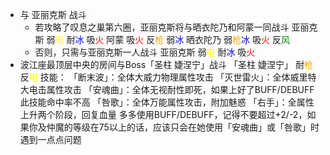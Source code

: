 - 与 亚丽克斯 战斗
  - 若攻略了叹息之巢第六圈，亚丽克斯将与晒衣陀乃和阿蒙一同战斗
    亚丽克斯 弱<font color = "yellow">电</font> 耐<font color = "blue">冰</font> 吸<font color = "red">火</font>
    阿蒙 吸<font color = "red">火</font> 反<font color = "orange">枪</font> 弱<font color = "blue">冰</font>
    晒衣陀乃 弱<font color = "orange">枪</font><font color = "blue">冰</font> 吸<font color = "red">火</font> 反<font color = "green">风</font>
  - 否则，只需与亚丽克斯一人战斗
    亚丽克斯 弱<font color = "yellow">电</font> 耐<font color = "blue">冰</font> 吸<font color = "red">火</font>
- 波江座最顶层中央的房间与Boss「圣柱 婕涅宁」战斗
  「圣柱 婕涅宁」 耐<font color = "orange">枪</font> 反<font color = "yellow">电</font>
  技能：
  「断末波」：全体大威力物理属性攻击
  「灭世雷火」：全体威里特大电击属性攻击
  「安魂曲」：全体无视耐性即死，如果上好了BUFF/DEBUFF此技能命中率不高
  「咎歌」：全体万能属性攻击，附加魅惑
  「右手」：全属性上升两个阶段，回复血量
  多多使用BUFF/DEBUFF，记得不要超过+2/-2，如果你及仲魔的等级在75以上的话，应该只会在她使用「安魂曲」或「咎歌」时遇到一点点问题
  